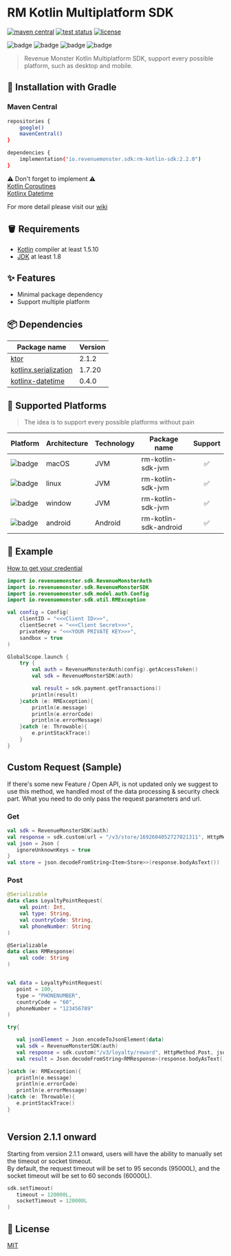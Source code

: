 # RM Kotlin Multiplatform SDK

<p>
   <a href="https://search.maven.org/search?q=g:io.revenuemonster.sdk"><img src="https://img.shields.io/maven-central/v/io.revenuemonster.sdk/rm-kotlin-sdk" alt="maven central" title="maven central"/></a>
   <a href="https://github.com/RevenueMonster/rm-kotlin-sdk/actions?query=workflow%3ATest"><img src="https://github.com/RevenueMonster/rm-kotlin-sdk/workflows/Test/badge.svg?branch=main" alt="test status" title="test status"/></a>
   <a href="https://github.com/RevenueMonster/rm-kotlin-sdk/blob/main/LICENSE"><img src="https://img.shields.io/github/license/RevenueMonster/rm-kotlin-sdk" alt="license" title="license"/></a>
</p>

![badge][badge-android]
![badge][badge-mac]
![badge][badge-linux]
![badge][badge-windows]

[badge-android]: http://img.shields.io/badge/platform-android-6EDB8D.svg?style=flat
[badge-ios]: http://img.shields.io/badge/platform-ios-CDCDCD.svg?style=flat
[badge-js]: http://img.shields.io/badge/platform-js-F8DB5D.svg?style=flat
[badge-jvm]: http://img.shields.io/badge/platform-jvm-DB413D.svg?style=flat
[badge-linux]: http://img.shields.io/badge/platform-linux-2D3F6C.svg?style=flat
[badge-windows]: http://img.shields.io/badge/platform-windows-4D76CD.svg?style=flat
[badge-mac]: http://img.shields.io/badge/platform-macos-111111.svg?style=flat
[badge-watchos]: http://img.shields.io/badge/platform-watchos-C0C0C0.svg?style=flat
[badge-tvos]: http://img.shields.io/badge/platform-tvos-808080.svg?style=flat
[badge-wasm]: https://img.shields.io/badge/platform-wasm-624FE8.svg?style=flat
[badge-nodejs]: https://img.shields.io/badge/platform-nodejs-68a063.svg?style=flat

> Revenue Monster Kotlin Multiplatform SDK, support every possible platform, such as desktop and mobile.


## 🔨 Installation with Gradle

### Maven Central

```bash
repositories {
    google()
    mavenCentral()
}

dependencies {
    implementation("io.revenuemonster.sdk:rm-kotlin-sdk:2.2.0")
}
```
⚠ Don't forget to implement ⚠</br>
[Kotlin Coroutines](https://github.com/Kotlin/kotlinx.coroutines) </br>
[Kotlinx Datetime](https://github.com/Kotlin/kotlinx-datetime) </br>

For more detail please visit our [wiki](https://github.com/RevenueMonster/rm-kotlin-sdk/wiki)

## 🪣 Requirements

- [Kotlin](https://github.com/JetBrains/kotlin) compiler at least 1.5.10
- [JDK](https://www.oracle.com/java/technologies/javase-downloads.html) at least 1.8

## ✨ Features

- Minimal package dependency
- Support multiple platform

## 📦️ Dependencies

| Package name                                                             | Version |
| ------------------------------------------------------------------------ |---------|
| [ktor](https://github.com/ktorio/ktor)                                   | 2.1.2   |
| [kotlinx.serialization](https://github.com/Kotlin/kotlinx.serialization) | 1.7.20  |
| [kotlinx-datetime](https://github.com/Kotlin/kotlinx-datetime)           | 0.4.0   |

## 🤖 Supported Platforms

> The idea is to support every possible platforms without pain

| Platform                | Architecture | Technology | Package name          | Support |
| ----------------------- | ------------ | --------- | --------------------- | :-----: |
| ![badge][badge-mac]     | macOS        | JVM       | rm-kotlin-sdk-jvm     |   ✅    |
| ![badge][badge-linux]   | linux        | JVM       | rm-kotlin-sdk-jvm     |   ✅    |
| ![badge][badge-windows] | window       | JVM       | rm-kotlin-sdk-jvm     |   ✅    |
| ![badge][badge-android] | android      | Android   | rm-kotlin-sdk-android |   ✅    |


## 🙈 Example

[How to get your credential](https://github.com/RevenueMonster/rm-kotlin-sdk/wiki/How-to-get-your-credential)

```kotlin
import io.revenuemonster.sdk.RevenueMonsterAuth
import io.revenuemonster.sdk.RevenueMonsterSDK
import io.revenuemonster.sdk.model.auth.Config
import io.revenuemonster.sdk.util.RMException

val config = Config(
    clientID = "<<<Client ID>>>",
    clientSecret = "<<<Client Secret>>>",
    privateKey = "<<<YOUR PRIVATE KEY>>>",
    sandbox = true
)

GlobalScope.launch {
    try {
        val auth = RevenueMonsterAuth(config).getAccessToken()
        val sdk = RevenueMonsterSDK(auth)

        val result = sdk.payment.getTransactions()
        println(result)
    }catch (e: RMException){
        println(e.message)
        println(e.errorCode)
        println(e.errorMessage)
    }catch (e: Throwable){
        e.printStackTrace()
    }
}
```

## Custom Request (Sample)

If there's some new Feature / Open API, is not updated only we suggest to use this method, we handled most of the data processing & security check part. What you need to do only pass the request parameters and url.

### Get
```kotlin
val sdk = RevenueMonsterSDK(auth)
val response = sdk.custom(url = "/v3/store/1692604052727021311", HttpMethod.Get)
val json = Json {
   ignoreUnknownKeys = true
}
val store = json.decodeFromString<Item<Store>>(response.bodyAsText())

```

### Post

```kotlin
@Serializable
data class LoyaltyPointRequest(
    val point: Int,
    val type: String,
    val countryCode: String,
    val phoneNumber: String
)

@Serializable
data class RMResponse(
    val code: String
)
```


```kotlin

val data = LoyaltyPointRequest(
   point = 100,
   type = "PHONENUMBER",
   countryCode = "60",
   phoneNumber = "123456789"
)

try{

   val jsonElement = Json.encodeToJsonElement(data)
   val sdk = RevenueMonsterSDK(auth)
   val response = sdk.custom("/v3/loyalty/reward", HttpMethod.Post, jsonElement)
   val result = Json.decodeFromString<RMResponse>(response.bodyAsText())

}catch (e: RMException){
   println(e.message)
   println(e.errorCode)
   println(e.errorMessage)
}catch (e: Throwable){
   e.printStackTrace()
}



```

## Version 2.1.1 onward

Starting from version 2.1.1 onward, users will have the ability to manually set the timeout or socket timeout. </br>
By default, the request timeout will be set to 95 seconds (95000L), and the socket timeout will be set to 60 seconds (60000L).

```kotlin
sdk.setTimeout(
   timeout = 120000L,
   socketTimeout = 120000L
)
```

## 📄 License

[MIT](https://github.com/RevenueMonster/rm-kotlin-sdk/blob/main/LICENSE)
